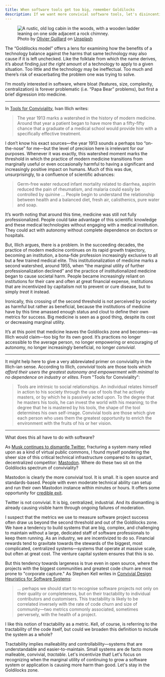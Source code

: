 ```yaml
---
title: When software tools get too big, remember Goldilocks
description: If we want more convivial software tools, let's disincentivize them from getting too big for their own good.
---
```


<figure>
<picture>
<source type="image/webp" srcset="{{ site.url }}/assets/images/cabin@640.webp 640w, {{ site.url }}/assets/images/cabin@1280.webp 1280w, {{ site.url }}/assets/images/cabin@1920.webp 1920w">
<img src="{{ site.url }}/assets/images/cabin@640.jpg" alt="A rustic, old log cabin in the woods, with a wooden ladder leaning on one side adjacent a rock chimney." class="post-splash">
</picture>
<figcaption>
Photo by <a href="https://unsplash.com/@olivier_twwli?utm_source=unsplash&utm_medium=referral&utm_content=creditCopyText">Olivier Guillard</a> on <a href="https://unsplash.com/photos/FKJgBUDoVC0?utm_source=unsplash&utm_medium=referral&utm_content=creditCopyText">Unsplash</a>
</figcaption>
</figure>

The “Goldilocks model” offers a lens for examining how the benefits of a technology balance against the harms that same technology may also cause if it is left unchecked. Like the folktale from which the name derives, it’s about finding _just the right_ amount of a technology to apply to a given situation. Too little and the technology may be ineffectual. Too much and there’s risk of exacerbating the problem one was trying to solve. 

I’m mostly interested in software, where bloat (features, size, complexity, centralization) is forever problematic (i.e. “Papa Bear” problems), but first a brief digression into medicine. 

---

In [Tools for Conviviality](https://en.wikipedia.org/wiki/Tools_for_Conviviality), Ivan Illich writes:

> The year 1913 marks a watershed in the history of modern medicine. Around that year a patient began to have more than a fifty-fifty chance that a graduate of a medical school would provide him with a specifically effective treatment.

I don’t know his exact sources—the year 1913 sounds a perhaps too “on-the-nose” for me—but the level of precision here is irrelevant for our purposes. Whenever it was exactly, this watershed moment marks the threshold in which the practice of modern medicine transitions from marginally useful or even occasionally harmful to having a significant and increasingly positive impact on humans. Much of this was due, unsurprisingly, to a confluence of scientific advances:

> Germ-free water reduced infant mortality related to diarrhea, aspirin reduced the pain of rheumatism, and malaria could easily be controlled by quinine … People begin to understand the relationship between health and a balanced diet, fresh air, calisthenics, pure water and soap.

It’s worth noting that around this time, medicine was still not fully professionalized. People could take advantage of this scientific knowledge and these medical technologies without engaging with a medical institution. They could act with autonomy without complete dependence on doctors or hospitals.

But, Illich argues, there is a problem. In the succeeding decades, the practice of modern medicine continues on its rapid growth trajectory, becoming an institution, a bona-fide profession increasingly exclusive to all but a few trained medical elite. This institutionalization of medicine marks a second watershed, around 1955, when “the marginal utility of further professionalization declined” and the practice of institutionalized medicine began to cause societal harm. People became increasingly reliant on institutions for their care and often at great financial expense, institutions that are incentivized by capitalism not to prevent or cure disease, but to simply _treat_ it instead. 

Ironically, this crossing of the second threshold is not perceived by society as harmful but rather as beneficial, because the institutions of medicine have by this time amassed enough status and clout to define their own metrics for success. Big medicine is seen as a good thing, despite its cost or decreasing marginal utility.

It’s at this point that medicine leaves the Goldilocks zone and becomes—as Illich would claim—too big for its own good. It’s practices no longer accessible to the average person, no longer empowering or encouraging of autonomy, no longer increasingly beneficial, no longer _convivial_.

---

It might help here to give a very abbreviated primer on conviviality in the Illich-ian sense. According to Illich, _convivial_ tools are those tools which *afford their users the greatest autonomy and empowerment with minimal to no dependence on industry or elites.* From "Tools for Conviviality":

> Tools are intrinsic to social relationships. An individual relates himself in action to his society through the use of tools that he actively masters, or by which he is passively acted upon. To the degree that he masters his tools, he can invest the world with his meaning; to the degree that he is mastered by his tools, the shape of the tool determines his own self-image. Convivial tools are those which give each person who uses them the greatest opportunity to enrich the environment with the fruits of his or her vision.

---

What does this all have to do with software?

As [Musk continues to dismantle Twitter](https://www.newyorker.com/news/daily-comment/why-i-quit-elon-musks-twitter), fracturing a system many relied upon as a kind of virtual public commons, I found myself pondering the sheer size of this critical technical infrastructure compared to its upstart, decentralized competitor: [Mastodon](https://joinmastodon.org). Where do these two sit on the Goldilocks spectrum of conviviality?

Mastodon is clearly the more convivial tool. It is small. It is open source and standards-based. People with even moderate technical ability can setup and run their own Mastodon instance within minutes or hours. It offers some opportunity for [credible exit](https://subconscious.substack.com/p/credible-exit).

Twitter is not convivial. It is big, centralized, industrial. And its dismantling is already causing visible harm through ongoing failures of moderation.

I suspect that the metrics we use to measure software project success often draw us beyond the second threshold and out of the Goldilocks zone. We have a tendency to build systems that are big, complex, and challenging to maintain without a large, dedicated staff of software professionals to keep them running. As an industry, we are incentivized to do so. Financial rewards tend to gravitate towards the stewards of the biggest, most complicated, centralized systems—systems that operate at massive scale, but often at great cost. The venture capital system ensures that this is so.

But this tendency towards largeness is true even in open source, where the projects with the biggest communities and greatest code churn are most prone to "corporate capture." As Stephen Kell writes in [Convivial Design Heuristics for Software Systems](https://www.researchgate.net/publication/343435014_Convivial_design_heuristics_for_software_systems):

> … perhaps we should start to recognise software projects not only on their quality or completeness, but on their tractability to individual contributors and customisers. This tractability is likely to be correlated inversely with the rate of code churn and size of community—two metrics commonly associated, sometimes perversely, with the health of a project.

I like this notion of tractability as a metric. Kell, of course, is referring to the tractability of the code itself, but could we broaden this definition to include the system as a whole? 

Tractability implies malleability and controllability—systems that are understandable and easier-to-maintain. Small systems are de facto more malleable, convivial, _tractable_. Let's incentivize that! Let's focus on recognizing when the marginal utility of continuing to grow a software system or application is causing more harm than good. Let's stay in the Goldilocks zone.
